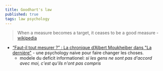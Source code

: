 ```yaml
---
title: Goodhart's law
published: true
tags: law psychology
---
```

> When a measure becomes a target, it ceases to be a good measure - [wikipedia](https://en.wikipedia.org/wiki/Goodhart%27s_law)

- [“Faut-il tout mesurer ?” : La chronique d’Albert Moukheiber dans "La dernière"](https://www.youtube.com/watch?v=nSIvOdtBl5w) - une psychology naive pour faire changer les choses.
	- modele du deficit informationel: _si les gens ne sont pas d'accord avec moi, c'est qu'ils n'ont pas compris_